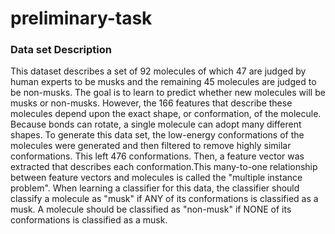 # preliminary-task
### Data set Description
<p>This dataset describes a set of 92 molecules of which 47 are judged by human experts to be musks and the remaining 45 molecules are judged to be non-musks. The goal is to learn to predict whether new molecules will be musks or non-musks. However, the 166 features that describe these molecules depend upon the exact shape, or conformation, of the molecule. Because bonds can rotate, a single molecule can adopt many different shapes. To generate this data set, the low-energy conformations of the molecules were generated and then filtered to remove highly similar conformations. This left 476 conformations. Then, a feature vector was extracted that describes each conformation.This many-to-one relationship between feature vectors and molecules is called the "multiple instance problem". When learning a classifier for this data, the classifier should classify a molecule as "musk" if ANY of its conformations is classified as a musk. A molecule should be classified as "non-musk" if NONE of its conformations is classified as a musk.</p>

